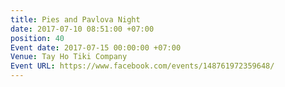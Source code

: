 ```yaml
---
title: Pies and Pavlova Night
date: 2017-07-10 08:51:00 +07:00
position: 40
Event date: 2017-07-15 00:00:00 +07:00
Venue: Tay Ho Tiki Company
Event URL: https://www.facebook.com/events/148761972359648/
---
```


